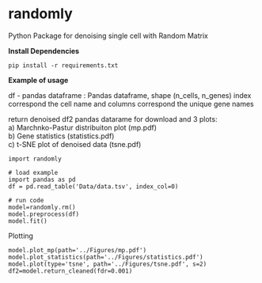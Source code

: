 # randomly
Python Package for denoising single cell with Random Matrix 

**Install Dependencies**

```
pip install -r requirements.txt
```

**Example of usage**

df - pandas dataframe : Pandas dataframe, shape (n_cells, n_genes)
index correspond the cell name and columns correspond the unique gene names

return denoised df2 pandas datarame for download and 
3 plots:  
a) Marchnko-Pastur distribuiton plot (mp.pdf)   
b) Gene statistics (statistics.pdf)  
c) t-SNE plot of denoised data (tsne.pdf)  

```
import randomly

# load example
import pandas as pd
df = pd.read_table('Data/data.tsv', index_col=0)

# run code
model=randomly.rm()
model.preprocess(df)
model.fit()
```

Plotting

```
model.plot_mp(path='../Figures/mp.pdf')
model.plot_statistics(path='../Figures/statistics.pdf')
model.plot(type='tsne', path='../Figures/tsne.pdf', s=2)
df2=model.return_cleaned(fdr=0.001)
```
